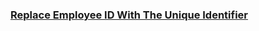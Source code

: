 ### [Replace Employee ID With The Unique Identifier](https://leetcode.com/problems/replace-employee-id-with-the-unique-identifier)

